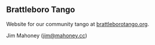 Brattleboro Tango
-----------------

Website for our community tango at [brattleborotango.org](https://brattleborotango.org).

Jim Mahoney (jim@mahoney.cc)


